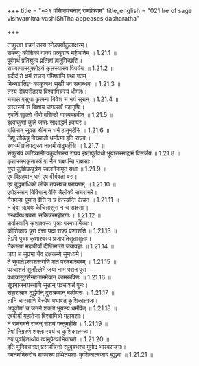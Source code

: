 +++
title = "०२१ वसिष्ठवचनाद् रामप्रेषणम्"
title_english = "021 Ire of sage vishvamitra vashiShTha appeases dasharatha"

+++

तच्छ्रुत्वा वचनं तस्य स्नेहपर्याकुलाक्षरम्।  
समन्युः कौशिको वाक्यं प्रत्युवाच महीपतिम् ॥ 1.21.1 ॥   
पूर्वमर्थं प्रतिश्रुत्य प्रतिज्ञां हातुमिच्छसि।  
राघवाणामयुक्तोऽयं कुलस्यास्य विपर्ययः ॥ 1.21.2 ॥   
यदीदं ते क्षमं राजन् गमिष्यामि यथा गतम्।  
मिथ्याप्रतिज्ञः काकुत्स्थ सुखी भव सबान्धवः ॥ 1.21.3 ॥   
तस्य रोषपरीतस्य विश्वामित्रस्य धीमतः।  
चचाल वसुधा कृत्स्ना विवेश च भयं सुरान् ॥ 1.21.4 ॥   
त्रस्तरूपं स विज्ञाय जगत्सर्वं महानृषिः।  
नृपतिं सुव्रतो धीरो वसिष्ठो वाक्यमब्रवीत् ॥ 1.21.5 ॥   
इक्ष्वाकूणां कुले जातः साक्षाद्धर्म इवापरः।  
धृतिमान् सुव्रतः श्रीमान्न धर्मं हातुमर्हसि ॥ 1.21.6 ॥   
त्रिषु लोकेषु विख्यातो धर्मात्मा इति राघवः।  
स्वधर्मं प्रतिपद्यस्व नाधर्मं वोढुमर्हसि ॥ 1.21.7 ॥   
संश्रुत्यैवं करिष्यामीत्यकुर्वाणस्य राघव इष्टापूर्तवधो भूयात्तस्माद्रामं विसर्जय ॥ 1.21.8 ॥   
कृतास्त्रमकृतास्त्रं वा नैनं शक्ष्यन्ति राक्षसाः।  
गुप्तं कुशिकपुत्रेण ज्वलनेनामृतं यथा ॥ 1.21.9 ॥   
एष विग्रहवान् धर्म एष वीर्यवतां वरः।  
एष बुद्ध्याधिको लोके तपसश्च परायणम् ॥ 1.21.10 ॥   
एषोऽस्त्रान् विविधान् वेत्ति त्रैलोक्ये सचराचरे।  
नैनमन्यः पुमान् वेत्ति न च वेत्स्यन्ति केचन ॥ 1.21.11 ॥   
न देवा ऋषयः केचिन्नासुरा न च राक्षसाः।  
गन्धर्वयक्षप्रवराः सकिन्नरमहोरगाः ॥ 1.21.12 ॥   
सर्वास्त्राणि कृशाश्वस्य पुत्राः परमधार्मिकाः।  
कौशिकाय पुरा दत्ता यदा राज्यं प्रशासति ॥ 1.21.13 ॥   
तेऽपि पुत्राः कृशाश्वस्य प्रजापतिसुतासुताः।  
नैकरूपा महावीर्या दीप्तिमन्तो जयावहाः ॥ 1.21.14 ॥   
जया च सुप्रभा चैव दक्षकन्ये सुमध्यमे।  
ते सुवातेऽस्त्रशस्त्राणि शतं परमभास्वरम् ॥ 1.21.15 ॥   
पञ्चाशतं सुताँल्लेभे जया नाम परान् पुरा।  
वधायासुरसैन्यानाममेयान् कामरूपिणः ॥ 1.21.16 ॥   
सुप्रभाजनयच्चापि सुतान् पञ्चाशतं पुनः।  
संहारान्नाम दुर्द्धर्षान् दुराक्रमान् बलीयसः ॥ 1.21.17 ॥   
तानि चास्त्राणि वेत्त्येष यथावत् कुशिकात्मजः।  
अपूर्वाणां च जनने शक्तो भूयस्य धर्मवित् ॥ 1.21.18 ॥   
एवंवीर्यो महातेजा विश्वामित्रो महायशाः।  
न रामगमने राजन् संशयं गन्तुमर्हसि ॥ 1.21.19 ॥   
तेषां निग्रहणे शक्तः स्वयं च कुशिकात्मजः।  
तव पुत्रहितार्थाय त्वामुपेत्याभियाचते ॥ 1.21.20 ॥   
इति मुनिवचनात् प्रसन्नचित्तो रघुवृषभश्च मुमोद भास्वराङ्गः।  
गमनमभिरुरोच राघवस्य प्रथितयशाः कुशिकात्मजाय बुद्ध्या ॥ 1.21.21 ॥   
